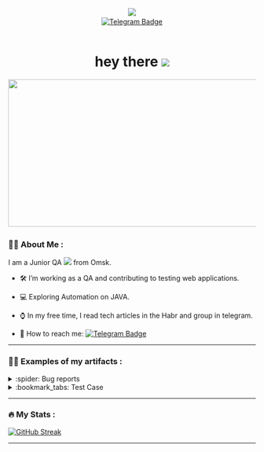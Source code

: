<div id="header" align="center">
  <img src=https://media.giphy.com/media/2WuHHWbGt3fY4/giphy.gif width="113"/>
  </div>

<div id="badges" align="center">
  <a href="https://t.me/AlekseyKhot">
    <img src="https://img.shields.io/badge/Telegram-blue?style=for-the-badge&logo=telegram&logoColor=white" alt="Telegram Badge"/>
  </a>
</div>  

<div id="badges" align="center">
  <img src="https://komarev.com/ghpvc/?username=Lesha55-90&style=flat-square&color=blue" alt=""/>
</div>

<h1 align="center">
  hey there
  <img src="https://media.giphy.com/media/hvRJCLFzcasrR4ia7z/giphy.gif" width="30px"/>
</h1>

<div align="center">
  <img src="https://media.giphy.com/media/dWesBcTLavkZuG35MI/giphy.gif" width="600" height="300"/>
</div>

### :man_technologist: About Me :

I am a Junior QA <img src="https://media.giphy.com/media/WUlplcMpOCEmTGBtBW/giphy.gif" width="30"> from Omsk.

- :hammer_and_wrench:  I’m working as a QA and contributing to testing web applications.
  
- :computer: Exploring Automation on JAVA.

- :watch: In my free time, I read tech articles in the Habr and group in telegram.

- :iphone: How to reach me: [![Telegram Badge](https://img.shields.io/badge/Telegram-blue?style=for-the-badge&logo=telegram&logoColor=white)](https://t.me/AlekseyKhot)

---

### :man_technologist: Examples of my artifacts :
 </details>
<details><summary>:spider: Bug reports</summary> 

![Jira - invalid all](https://github.com/Lesha55-90/Lesha55-90/assets/141206848/1b6f98f1-f0f7-4a30-8137-6a3e2ea5803a)

![Jira поисковое значение](https://github.com/Lesha55-90/Lesha55-90/assets/141206848/1f9ca6aa-5059-4000-b46b-aa9e371b2288)

![Jira регистрац опция](https://github.com/Lesha55-90/Lesha55-90/assets/141206848/ffd8581b-eae5-4194-9e2b-2d05d142ad63)


https://docs.google.com/spreadsheets/d/1Ek_CuNGHJ70uDI_edm9Ug-79CpPt_AewDU2Sz3DF_vg/edit#gid=0

</details>

 </details>
<details><summary>:bookmark_tabs: Test Case</summary>
  <div id="badges">
    <a href="https://docs.google.com/spreadsheets/d/1Ek_CuNGHJ70uDI_edm9Ug-79CpPt_AewDU2Sz3DF_vg/edit#gid=0">
  <img src="https://github.com/devicons/devicon/blob/master/icons/googlecloud/googlecloud-original.svg" width="70"/>
       </a>
  </div>
  


</details>

---

### :fire: My Stats :
[![GitHub Streak](http://github-readme-streak-stats.herokuapp.com?user=Lesha55-90&theme=dark&background=000000)](https://git.io/streak-stats)

---
